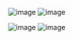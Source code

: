 ![image](https://github.com/user-attachments/assets/acde167f-d283-4493-bd55-d40bac04f6a4)
![image](https://github.com/user-attachments/assets/a89b4a64-4f1c-4aa3-a127-c8f1418b366c)

![image](https://github.com/user-attachments/assets/225ab523-5f19-4951-aa72-02d2eeb27da7)
![image](https://github.com/user-attachments/assets/6b6a4ffc-50f2-49b6-bb0d-017e028006db)


